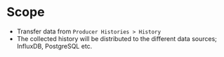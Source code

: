 # Scope

- Transfer data from `Producer Histories > History`
- The collected history will be distributed to the different data sources; InfluxDB, PostgreSQL etc.
